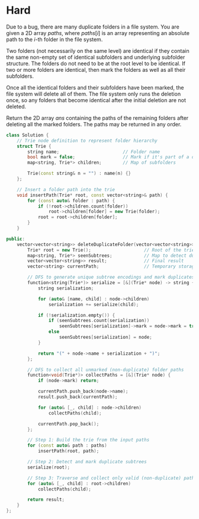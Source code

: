 # Hard

Due to a bug, there are many duplicate folders in a file system. You are given a 2D array $paths$, where $paths[i]$ is an array representing an absolute path to the $i$-th folder in the file system.

Two folders (not necessarily on the same level) are identical if they contain the same non-empty set of identical subfolders and underlying subfolder structure. The folders do not need to be at the root level to be identical. If two or more folders are identical, then mark the folders as well as all their subfolders.

Once all the identical folders and their subfolders have been marked, the file system will delete all of them. The file system only runs the deletion once, so any folders that become identical after the initial deletion are not deleted.

Return the 2D array $ans$ containing the paths of the remaining folders after deleting all the marked folders. The paths may be returned in any order.

```cpp
class Solution {
    // Trie node definition to represent folder hierarchy
    struct Trie {
        string name;                        // Folder name
        bool mark = false;                  // Mark if it's part of a duplicate subtree
        map<string, Trie*> children;        // Map of subfolders

        Trie(const string& n = "") : name(n) {}
    };

    // Insert a folder path into the trie
    void insertPath(Trie* root, const vector<string>& path) {
        for (const auto& folder : path) {
            if (!root->children.count(folder))
                root->children[folder] = new Trie(folder);
            root = root->children[folder];
        }
    }

public:
    vector<vector<string>> deleteDuplicateFolder(vector<vector<string>>& paths) {
        Trie* root = new Trie();                    // Root of the trie
        map<string, Trie*> seenSubtrees;            // Map to detect duplicate subtree encodings
        vector<vector<string>> result;              // Final result
        vector<string> currentPath;                 // Temporary storage for current DFS path

        // DFS to generate unique subtree encodings and mark duplicates
        function<string(Trie*)> serialize = [&](Trie* node) -> string {
            string serialization;

            for (auto& [name, child] : node->children)
                serialization += serialize(child);

            if (!serialization.empty()) {
                if (seenSubtrees.count(serialization))
                    seenSubtrees[serialization]->mark = node->mark = true;
                else
                    seenSubtrees[serialization] = node;
            }

            return "(" + node->name + serialization + ")";
        };

        // DFS to collect all unmarked (non-duplicate) folder paths
        function<void(Trie*)> collectPaths = [&](Trie* node) {
            if (node->mark) return;

            currentPath.push_back(node->name);
            result.push_back(currentPath);

            for (auto& [_, child] : node->children)
                collectPaths(child);

            currentPath.pop_back();
        };

        // Step 1: Build the trie from the input paths
        for (const auto& path : paths)
            insertPath(root, path);

        // Step 2: Detect and mark duplicate subtrees
        serialize(root);

        // Step 3: Traverse and collect only valid (non-duplicate) paths
        for (auto& [_, child] : root->children)
            collectPaths(child);

        return result;
    }
};
```
